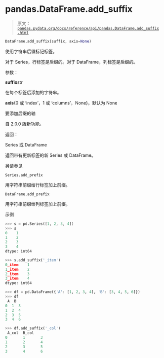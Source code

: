 # pandas.DataFrame.add_suffix

> 原文：[`pandas.pydata.org/docs/reference/api/pandas.DataFrame.add_suffix.html`](https://pandas.pydata.org/docs/reference/api/pandas.DataFrame.add_suffix.html)

```py
DataFrame.add_suffix(suffix, axis=None)
```

使用字符串后缀标记标签。

对于 Series，行标签是后缀的。对于 DataFrame，列标签是后缀的。

参数：

**suffix**str

在每个标签后添加的字符串。

**axis**{0 或 ‘index’，1 或 ‘columns’，None}，默认为 None

要添加后缀的轴

自 2.0.0 版新功能。

返回：

Series 或 DataFrame

返回带有更新标签的新 Series 或 DataFrame。

另请参见

`Series.add_prefix`

用字符串前缀给行标签加上前缀。

`DataFrame.add_prefix`

用字符串前缀给列标签加上前缀。

示例

```py
>>> s = pd.Series([1, 2, 3, 4])
>>> s
0    1
1    2
2    3
3    4
dtype: int64 
```

```py
>>> s.add_suffix('_item')
0_item    1
1_item    2
2_item    3
3_item    4
dtype: int64 
```

```py
>>> df = pd.DataFrame({'A': [1, 2, 3, 4], 'B': [3, 4, 5, 6]})
>>> df
 A  B
0  1  3
1  2  4
2  3  5
3  4  6 
```

```py
>>> df.add_suffix('_col')
 A_col  B_col
0       1       3
1       2       4
2       3       5
3       4       6 
```
